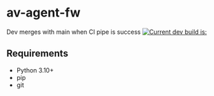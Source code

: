 # av-agent-fw

Dev merges with main when CI pipe is success
[![Current dev build is: ](https://github.com/Twanus/av-agent-fw/actions/workflows/branch-ci.yml/badge.svg)](https://github.com/Twanus/av-agent-fw/actions/workflows/branch-ci.yml)

## Requirements

- Python 3.10+
- pip
- git
